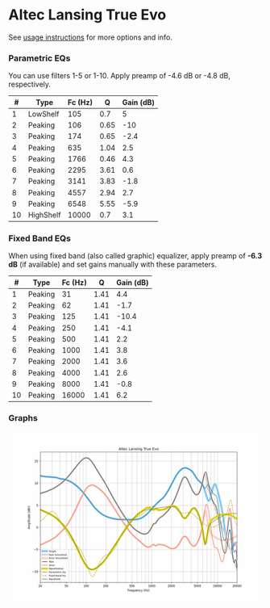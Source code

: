 # Altec Lansing True Evo
See [usage instructions](https://github.com/jaakkopasanen/AutoEq#usage) for more options and info.

### Parametric EQs
You can use filters 1-5 or 1-10. Apply preamp of -4.6 dB or -4.8 dB, respectively.

|   # | Type      |   Fc (Hz) |    Q |   Gain (dB) |
|-----|-----------|-----------|------|-------------|
|   1 | LowShelf  |       105 | 0.7  |         5   |
|   2 | Peaking   |       106 | 0.65 |       -10   |
|   3 | Peaking   |       174 | 0.65 |        -2.4 |
|   4 | Peaking   |       635 | 1.04 |         2.5 |
|   5 | Peaking   |      1766 | 0.46 |         4.3 |
|   6 | Peaking   |      2295 | 3.61 |         0.6 |
|   7 | Peaking   |      3141 | 3.83 |        -1.8 |
|   8 | Peaking   |      4557 | 2.94 |         2.7 |
|   9 | Peaking   |      6548 | 5.55 |        -5.9 |
|  10 | HighShelf |     10000 | 0.7  |         3.1 |

### Fixed Band EQs
When using fixed band (also called graphic) equalizer, apply preamp of **-6.3 dB** (if available) and set gains manually with these parameters.

|   # | Type    |   Fc (Hz) |    Q |   Gain (dB) |
|-----|---------|-----------|------|-------------|
|   1 | Peaking |        31 | 1.41 |         4.4 |
|   2 | Peaking |        62 | 1.41 |        -1.7 |
|   3 | Peaking |       125 | 1.41 |       -10.4 |
|   4 | Peaking |       250 | 1.41 |        -4.1 |
|   5 | Peaking |       500 | 1.41 |         2.2 |
|   6 | Peaking |      1000 | 1.41 |         3.8 |
|   7 | Peaking |      2000 | 1.41 |         3.6 |
|   8 | Peaking |      4000 | 1.41 |         2.6 |
|   9 | Peaking |      8000 | 1.41 |        -0.8 |
|  10 | Peaking |     16000 | 1.41 |         6.2 |

### Graphs
![](./Altec%20Lansing%20True%20Evo.png)
